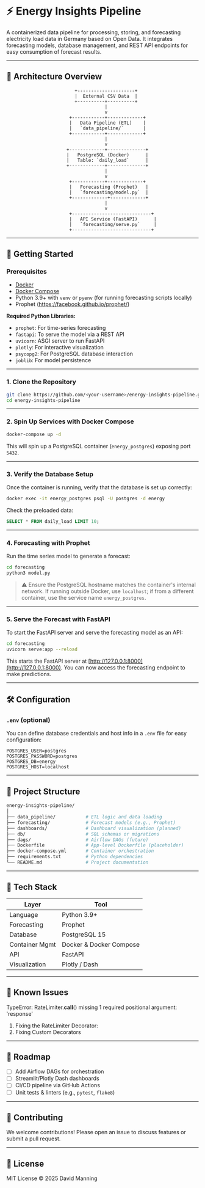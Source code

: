 # ⚡ Energy Insights Pipeline

A containerized data pipeline for processing, storing, and forecasting electricity load data in Germany based on Open Data. It integrates forecasting models, database management, and REST API endpoints for easy consumption of forecast results.

---

## 🧱 Architecture Overview

```
                         +---------------------+
                         |  External CSV Data  |
                         +----------+----------+
                                    |
                                    v
                       +------------+-------------+
                       |   Data Pipeline (ETL)    |
                       |   `data_pipeline/`       |
                       +------------+-------------+
                                    |
                                    v
                      +-------------+--------------+
                      |   PostgreSQL (Docker)      |
                      |   Table: `daily_load`      |
                      +-------------+--------------+
                                    |
                                    v
                       +------------+-------------+
                       |   Forecasting (Prophet)   |
                       |   `forecasting/model.py`  |
                       +-------------+-------------+
                                    |
                                    v
                       +-----------------------------+
                       |   API Service (FastAPI)      |
                       |   `forecasting/serve.py`     |
                       +-----------------------------+
```

---

## 🚀 Getting Started

### Prerequisites

- [Docker](https://www.docker.com/)
- [Docker Compose](https://docs.docker.com/compose/)
- Python 3.9+ with `venv` or `pyenv` (for running forecasting scripts locally)
- Prophet (https://facebook.github.io/prophet/)

**Required Python Libraries:**
- `prophet`: For time-series forecasting
- `fastapi`: To serve the model via a REST API
- `uvicorn`: ASGI server to run FastAPI
- `plotly`: For interactive visualization
- `psycopg2`: For PostgreSQL database interaction
- `joblib`: For model persistence

---

### 1. Clone the Repository

```bash
git clone https://github.com/<your-username>/energy-insights-pipeline.git
cd energy-insights-pipeline
```

---

### 2. Spin Up Services with Docker Compose

```bash
docker-compose up -d
```

This will spin up a PostgreSQL container (`energy_postgres`) exposing port `5432`.

---

### 3. Verify the Database Setup

Once the container is running, verify that the database is set up correctly:

```bash
docker exec -it energy_postgres psql -U postgres -d energy
```

Check the preloaded data:

```sql
SELECT * FROM daily_load LIMIT 10;
```

---

### 4. Forecasting with Prophet

Run the time series model to generate a forecast:

```bash
cd forecasting
python3 model.py
```

> ⚠️ Ensure the PostgreSQL hostname matches the container's internal network. If running outside Docker, use `localhost`; if from a different container, use the service name `energy_postgres`.

---

### 5. Serve the Forecast with FastAPI

To start the FastAPI server and serve the forecasting model as an API:

```bash
cd forecasting
uvicorn serve:app --reload
```

This starts the FastAPI server at [http://127.0.0.1:8000](http://127.0.0.1:8000). You can now access the forecasting endpoint to make predictions.

---

## 🛠 Configuration

### `.env` (optional)

You can define database credentials and host info in a `.env` file for easy configuration:

```
POSTGRES_USER=postgres
POSTGRES_PASSWORD=postgres
POSTGRES_DB=energy
POSTGRES_HOST=localhost
```

---

## 📂 Project Structure

```bash
energy-insights-pipeline/
│
├── data_pipeline/           # ETL logic and data loading
├── forecasting/             # Forecast models (e.g., Prophet)
├── dashboards/              # Dashboard visualization (planned)
├── db/                      # SQL schemas or migrations
├── dags/                    # Airflow DAGs (future)
├── Dockerfile               # App-level Dockerfile (placeholder)
├── docker-compose.yml       # Container orchestration
├── requirements.txt         # Python dependencies
└── README.md                # Project documentation
```

---

## 🧪 Tech Stack

| Layer          | Tool                     |
|----------------|--------------------------|
| Language       | Python 3.9+              |
| Forecasting    | Prophet                |
| Database       | PostgreSQL 15            |
| Container Mgmt | Docker & Docker Compose  |
| API            | FastAPI                  |
| Visualization  | Plotly / Dash            |

---

## 🧠 Known Issues

TypeError: RateLimiter.__call__() missing 1 required positional argument: 'response'

1. Fixing the RateLimiter Decorator:
2. Fixing Custom Decorators
---

## 🧭 Roadmap

- [ ] Add Airflow DAGs for orchestration
- [ ] Streamlit/Plotly Dash dashboards
- [ ] CI/CD pipeline via GitHub Actions
- [ ] Unit tests & linters (e.g., `pytest`, `flake8`)

---

## 🤝 Contributing

We welcome contributions! Please open an issue to discuss features or submit a pull request.

---

## 🪪 License

MIT License © 2025 David Manning
